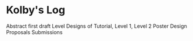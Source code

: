 # Kolby's Log
Abstract first draft
Level Designs of Tutorial, Level 1, Level 2
Poster Design
Proposals Submissions
